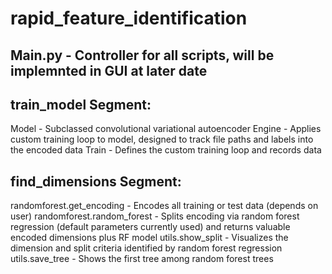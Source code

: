 # rapid_feature_identification

## Main.py - Controller for all scripts, will be implemnted in GUI at later date

## train_model Segment: 
Model - Subclassed convolutional variational autoencoder
Engine - Applies custom training loop to model, designed to track file paths and labels into the encoded data
Train - Defines the custom training loop and records data

## find_dimensions Segment:
randomforest.get_encoding - Encodes all training or test data (depends on user)
randomforest.random_forest - Splits encoding via random forest regression (default parameters currently used) and returns valuable encoded dimensions plus RF model
utils.show_split - Visualizes the dimension and split criteria identified by random forest regression
utils.save_tree - Shows the first tree among random forest trees
